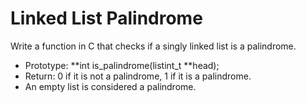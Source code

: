 # Linked List Palindrome

Write a function in C that checks if a singly linked list is a palindrome.

- Prototype: **int is_palindrome(listint_t **head);
- Return: 0 if it is not a palindrome, 1 if it is a palindrome.
- An empty list is considered a palindrome.
